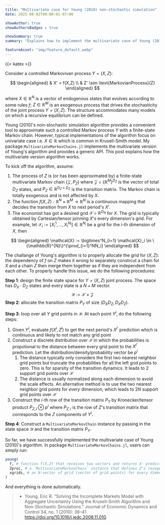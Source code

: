 ```yaml
---
title: "Multivariate case for Young (2010) non-stochastic simulation"
date: 2025-08-02T00:00:01-07:00

showAuthor: true
showAuthorsBadges : true

showSummary: true
summary: "Explains how to implement the multivariate case of Young (2010) non-stochastic simulation algorithm."

featureAsset: "img/feature_default.webp"
---
```


{{< katex >}}

Consider a controlled Markovivan process $Y=(X,Z)$:

$$
\begin{aligned}
& X' = f(X,Z) \\
& Z' \sim \text{MarkovianProcess}(Z)
\end{aligned}
$$

where $X \in \mathbb{R}^N$ is a vector of endogenous states that evolves according to some rules $f$; $Z \in \mathbb{R}^M$ is an exogenous process that drives the stochasticity of the joint process $Y=(X,Z)$. The structure accommodates many models on which a recursive equilibrium can be defined.

Young (2010)'s non-stochastic simulation algorithm provides a convenient tool to approximate such a controlled Markov process $Y$ with a finite-state Markov chain. However, typical implementations of  the algorithm focus on univariate case i.e. $X\in\mathbb{R}$ which is common in Krusell-Smith model. My package `MultivariateMarkovChains.jl` implements the multivariate version of Young's algorithm and provides a generic API. This post explains how the multivariate version algorithm works.

To kick off the algorithm, assume:

1. The process of $Z$ is (or has been approximated by) a finite-state multivariate Markov chain $(\mathcal{Z},P_Z)$ where $\mathcal{Z}\in\{\mathbb{R}^{M}\}^{D_Z}$ is the vector of total $D_Z$ states, and $P_Z \in\mathbb{R}^{D_Z\times D_Z}$ is the transition matrix. The Markov chain is totally exogenous and is not affected by $X$.
2. The function $f(X,Z):\mathbb{R}^{N}\times \mathbb{R}^{M} \to \mathbb{R}^{N}$ is a continuous mapping that decides the transition from $X$ to next period's $X'$.
3. The economist has got a desired grid $\mathcal{X}\in\mathbb{R}^{D_N}$ for $X$. The grid is typically obtained by Cartesian/tensor joinning $X$'s every dimension's grid. For example, let $\mathcal{X}_i := [X_i^1,\dots,X_i^{N_i}] \in\mathbb{R}^{N_i}$ be a grid for the $i$-th dimension of $X$, then

$$
\begin{aligned}
\mathcal{X} := \bigtimes^N_{i=1} \mathcal{X}_i \in \{\mathbb{R}^{N}\}^{\prod_{i=1}^NN_i}
\end{aligned}
$$

The challange of Young's algorithm is to properly allocate the grid for $(X,Z)$: the dependency of $f$ on $Z$ makes it wrong to separately constrcut a chain for $X$ and a chain $Z$ then merge them together as if they are independent from each other. To properly handle this issue, we do the following procedures:

**Step 1**: design the finite state space for $Y=(X,Z)$ joint process. The space has $D_X \cdot D_Z$ states and every state is a $N+M$ vector.
$$
\mathcal{Y} := \mathcal{X} \times \mathcal{Z}
$$
**Step 2**: allocate the transition matrix $P_Y$ of size $(D_XD_Z,D_XD_Z)$.

**Step 3**: loop over all $Y$ grid points in $\mathcal{Y}$. At each point $Y^i$, do the following steps:

1. Given $Y^i$, evaluate $f(X^i,Z^i)$ to get the next period's $X^{i'}$ prediction which is continuous and likely to not match any grid point
2. Construct a discrete distribution over $\mathcal{X}$ in which the probabilities is propotional to the distance between every grid point to the $X^{i'}$ prediction. Let the distribution/density/probability vector be $p^i$
   1. The distance typically only considers the first two nearest neighbor grid points but truncate the probabilities for all the left grid points to zero. This is for sparsity of the transition dynamics. It leads to $2$ support grid points over $\mathcal{X}$
   2. The distance is usually normalized along each dimension to avoid the scale effects. An alternative method is to use the  two nearest neighbor grid points for _every_ dimension, which leads to $2N$ support grid points over $\mathcal{X}$
3. Construct the $i$-th row of the transition matrix $P_Y$ by Kronecker/tensor product $P_{Z,i} \otimes p^i$ where $P_{Z,i}$ is the row of $Z$'s transition matrix that corresponds to the $Z$ components of $Y^i$.

**Step 4**: Construct a `MultivariateMarkovChain` instance by passing in the state space $\mathcal{Y}$ and the transition matrix $P_Y$.

So far, we have successfully implemented the multivariate case of Young (2010)'s algorithm. In package `MultivariateMarkovChains.jl`, users can simply run:

```julia
young(
  f, # function f(X,Z) that receives two vectors and returns X' prediction
  Zproc, # a `MultivariateMarkovChain` instance that defines Z's (exogenous) dynamics
  xgrids, # an N-vector of grid (vector of grid points) for every dimension of X
)
```

And everything is done automatically.



> - Young, Eric R. “Solving the Incomplete Markets Model with Aggregate Uncertainty Using the Krusell–Smith Algorithm and Non-Stochastic Simulations.” Journal of Economic Dynamics and Control 34, no. 1 (2010): 36–41. https://doi.org/10.1016/j.jedc.2008.11.010.
